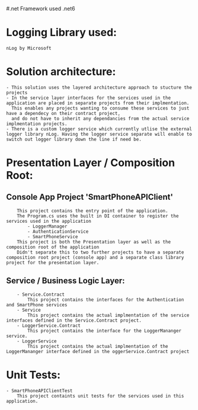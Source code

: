 #.net Framework used
	.net6
# Logging Library used: 
	nLog by Microsoft

# Solution architecture:
	- This solution uses the layered architecture approach to stucture the projects
	- In the service layer interfaces for the services used in the application are placed in separate projects from their implmentation. 
	  This enables any projects wanting to consume these services to just have a dependecy on their contract project, 
	  and do not have to inherit any dependancies from the actual service implmentation projects.
	- There is a custom logger service which currently utlise the external logger library nLog. Having the logger service separate will enable to switch out logger library down the line if need be. 
	
# Presentation Layer / Composition Root:
## Console App Project 'SmartPhoneAPIClient'
		This project contains the entry point of the application.
		The Program.cs uses the built in DI container to register the services used in the application	
			- LoggerManager
			- AuthenticationService
			- SmartPhoneService
		This project is both the Presentation layer as well as the composition root of the application
		Didn't separate this to two further projects to have a separate composition root project (console app) and a separate class library project for the presentation layer. 
		
## Service / Business Logic Layer:		
		- Service.Contract
			This project contains the interfaces for the Authentication and SmartPhone services	
		- Service
			This project contains the actual implmentation of the service interfaces defined in the Service.Contract project.		
		- LoggerService.Contract
			This project contains the interface for the LoggerMananger service.	
		- LoggerService
			This project contains the actual implmentation of the LoggerMananger interface defined in the oggerService.Contract project
		
# Unit Tests:
	- SmartPhoneAPIClientTest
		This project containts unit tests for the services used in this application.
	
	